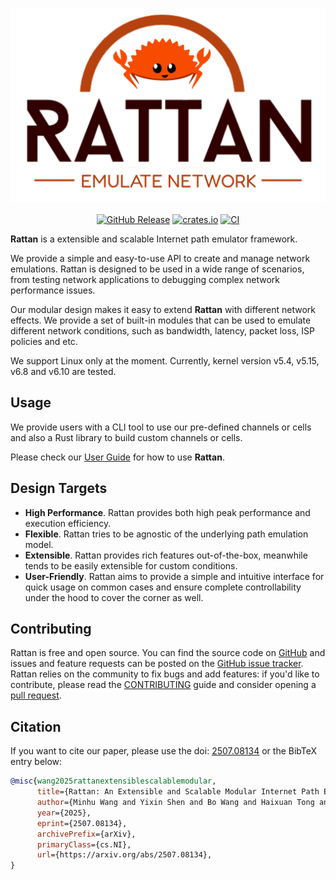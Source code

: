 <div align="center">
  <h1>
    <a href="https://github.com/stack-rs/rattan"><img alt="Rattan" src="assets/rattan-logo-slim.svg" width="600px" style="border: none; display: block;"></a>
  </h1>
  <a href="https://github.com/stack-rs/rattan/releases"><img alt="GitHub Release" src="https://img.shields.io/github/release/stack-rs/rattan.svg"></a>
  <a href="https://crates.io/crates/rattan"><img alt="crates.io" src="https://img.shields.io/crates/v/rattan.svg"></a>
  <a href="https://github.com/stack-rs/rattan/actions/workflows/build.yml"><img alt="CI" src="https://github.com/stack-rs/rattan/actions/workflows/build.yml/badge.svg"></a>
</div>

**Rattan** is a extensible and scalable Internet path emulator framework.

We provide a simple and easy-to-use API to create and manage network emulations. Rattan is designed to be used in a wide range of scenarios, from testing network applications to debugging complex network performance issues.

Our modular design makes it easy to extend **Rattan** with different network effects. We provide a set of built-in modules that can be used to emulate different network conditions, such as bandwidth, latency, packet loss, ISP policies and etc.

We support Linux only at the moment. Currently, kernel version v5.4, v5.15, v6.8 and v6.10 are tested.

## Usage

We provide users with a CLI tool to use our pre-defined channels or cells and also a Rust library to build custom channels or cells.

Please check our [User Guide](https://docs.stack.rs/rattan) for how to use **Rattan**.

## Design Targets

- **High Performance**. Rattan provides both high peak performance and execution efficiency.
- **Flexible**. Rattan tries to be agnostic of the underlying path emulation model.
- **Extensible**. Rattan provides rich features out-of-the-box, meanwhile tends to be easily extensible for custom conditions.
- **User-Friendly**. Rattan aims to provide a simple and intuitive interface for quick usage on common cases and ensure complete controllability under the hood to cover the corner as well.

## Contributing

Rattan is free and open source. You can find the source code on
[GitHub](https://github.com/stack-rs/rattan) and issues and feature requests can be posted on
the [GitHub issue tracker](https://github.com/stack-rs/rattan/issues). Rattan relies on the community to fix bugs and
add features: if you'd like to contribute, please read
the [CONTRIBUTING](https://github.com/stack-rs/rattan/blob/master/CONTRIBUTING.md) guide and consider opening
a [pull request](https://github.com/stack-rs/rattan/pulls).

## Citation

If you want to cite our paper, please use the doi: [2507.08134](https://arxiv.org/abs/2507.08134) or the BibTeX entry below:

```bibtex
@misc{wang2025rattanextensiblescalablemodular,
      title={Rattan: An Extensible and Scalable Modular Internet Path Emulator},
      author={Minhu Wang and Yixin Shen and Bo Wang and Haixuan Tong and Yutong Xie and Yixuan Gao and Yan Liu and Li Chen and Mingwei Xu and Jianping Wu},
      year={2025},
      eprint={2507.08134},
      archivePrefix={arXiv},
      primaryClass={cs.NI},
      url={https://arxiv.org/abs/2507.08134},
}
```
